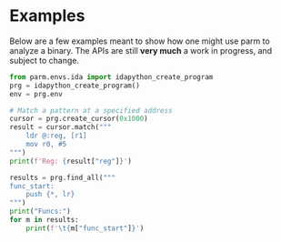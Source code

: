 # Examples

Below are a few examples meant to show how one might use parm to analyze a
binary.
The APIs are still **very much** a work in progress, and subject to change.

```python
from parm.envs.ida import idapython_create_program
prg = idapython_create_program()
env = prg.env

# Match a pattern at a specified address
cursor = prg.create_cursor(0x1000)
result = cursor.match("""
    ldr @:reg, [r1]
    mov r0, #5
""")
print(f'Reg: {result["reg"]}')

results = prg.find_all("""
func_start:
    push {*, lr}
""")
print("Funcs:")
for m in results:
    print(f'\t{m["func_start"]}')
```
